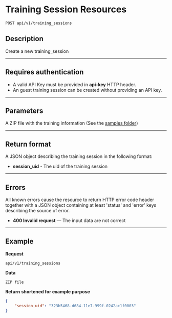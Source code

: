 # Training Session Resources

    POST api/v1/training_sessions

## Description
Create a new training_session

***

## Requires authentication
* A valid API Key must be provided in **api-key** HTTP header.
* An guest training session can be created without providing an API key.
***

## Parameters

A ZIP file with the training information (See the [samples folder](../web/inputnet/samples))

***

## Return format

A JSON object describing the training session in the following format:

- **session_uid** - The uid of the training session

***

## Errors
All known errors cause the resource to return HTTP error code header together with a JSON object containing at least 'status' and 'error' keys describing the source of error.

- **400 Invalid request** — The input data are not correct

***

## Example
**Request**

    api/v1/training_sessions

**Data**

    ZIP file

**Return** __shortened for example purpose__
``` json
{
    "session_uid": "323b5468-d684-11e7-999f-0242ac1f0003"
}
```